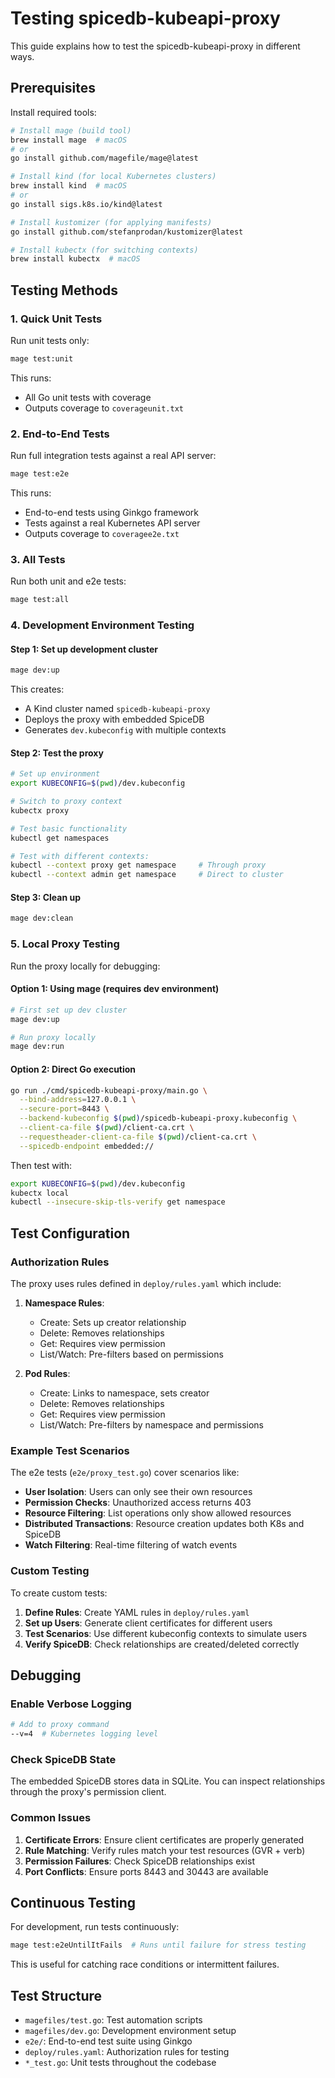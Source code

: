 # Testing spicedb-kubeapi-proxy

This guide explains how to test the spicedb-kubeapi-proxy in different ways.

## Prerequisites

Install required tools:
```bash
# Install mage (build tool)
brew install mage  # macOS
# or
go install github.com/magefile/mage@latest

# Install kind (for local Kubernetes clusters)
brew install kind  # macOS
# or
go install sigs.k8s.io/kind@latest

# Install kustomizer (for applying manifests)
go install github.com/stefanprodan/kustomizer@latest

# Install kubectx (for switching contexts)
brew install kubectx  # macOS
```

## Testing Methods

### 1. Quick Unit Tests

Run unit tests only:
```bash
mage test:unit
```

This runs:
- All Go unit tests with coverage
- Outputs coverage to `coverageunit.txt`

### 2. End-to-End Tests

Run full integration tests against a real API server:
```bash
mage test:e2e
```

This runs:
- End-to-end tests using Ginkgo framework
- Tests against a real Kubernetes API server
- Outputs coverage to `coveragee2e.txt`

### 3. All Tests

Run both unit and e2e tests:
```bash
mage test:all
```

### 4. Development Environment Testing

#### Step 1: Set up development cluster
```bash
mage dev:up
```

This creates:
- A Kind cluster named `spicedb-kubeapi-proxy`
- Deploys the proxy with embedded SpiceDB
- Generates `dev.kubeconfig` with multiple contexts

#### Step 2: Test the proxy
```bash
# Set up environment
export KUBECONFIG=$(pwd)/dev.kubeconfig

# Switch to proxy context
kubectx proxy

# Test basic functionality
kubectl get namespaces

# Test with different contexts:
kubectl --context proxy get namespace     # Through proxy
kubectl --context admin get namespace     # Direct to cluster
```

#### Step 3: Clean up
```bash
mage dev:clean
```

### 5. Local Proxy Testing

Run the proxy locally for debugging:

#### Option 1: Using mage (requires dev environment)
```bash
# First set up dev cluster
mage dev:up

# Run proxy locally
mage dev:run
```

#### Option 2: Direct Go execution
```bash
go run ./cmd/spicedb-kubeapi-proxy/main.go \
  --bind-address=127.0.0.1 \
  --secure-port=8443 \
  --backend-kubeconfig $(pwd)/spicedb-kubeapi-proxy.kubeconfig \
  --client-ca-file $(pwd)/client-ca.crt \
  --requestheader-client-ca-file $(pwd)/client-ca.crt \
  --spicedb-endpoint embedded://
```

Then test with:
```bash
export KUBECONFIG=$(pwd)/dev.kubeconfig
kubectx local
kubectl --insecure-skip-tls-verify get namespace
```

## Test Configuration

### Authorization Rules

The proxy uses rules defined in `deploy/rules.yaml` which include:

1. **Namespace Rules**:
   - Create: Sets up creator relationship
   - Delete: Removes relationships
   - Get: Requires view permission
   - List/Watch: Pre-filters based on permissions

2. **Pod Rules**:
   - Create: Links to namespace, sets creator
   - Delete: Removes relationships
   - Get: Requires view permission
   - List/Watch: Pre-filters by namespace and permissions

### Example Test Scenarios

The e2e tests (`e2e/proxy_test.go`) cover scenarios like:

- **User Isolation**: Users can only see their own resources
- **Permission Checks**: Unauthorized access returns 403
- **Resource Filtering**: List operations only show allowed resources
- **Distributed Transactions**: Resource creation updates both K8s and SpiceDB
- **Watch Filtering**: Real-time filtering of watch events

### Custom Testing

To create custom tests:

1. **Define Rules**: Create YAML rules in `deploy/rules.yaml`
2. **Set up Users**: Generate client certificates for different users
3. **Test Scenarios**: Use different kubeconfig contexts to simulate users
4. **Verify SpiceDB**: Check relationships are created/deleted correctly

## Debugging

### Enable Verbose Logging
```bash
# Add to proxy command
--v=4  # Kubernetes logging level
```

### Check SpiceDB State
The embedded SpiceDB stores data in SQLite. You can inspect relationships through the proxy's permission client.

### Common Issues

1. **Certificate Errors**: Ensure client certificates are properly generated
2. **Rule Matching**: Verify rules match your test resources (GVR + verb)
3. **Permission Failures**: Check SpiceDB relationships exist
4. **Port Conflicts**: Ensure ports 8443 and 30443 are available

## Continuous Testing

For development, run tests continuously:
```bash
mage test:e2eUntilItFails  # Runs until failure for stress testing
```

This is useful for catching race conditions or intermittent failures.

## Test Structure

- `magefiles/test.go`: Test automation scripts
- `magefiles/dev.go`: Development environment setup
- `e2e/`: End-to-end test suite using Ginkgo
- `deploy/rules.yaml`: Authorization rules for testing
- `*_test.go`: Unit tests throughout the codebase